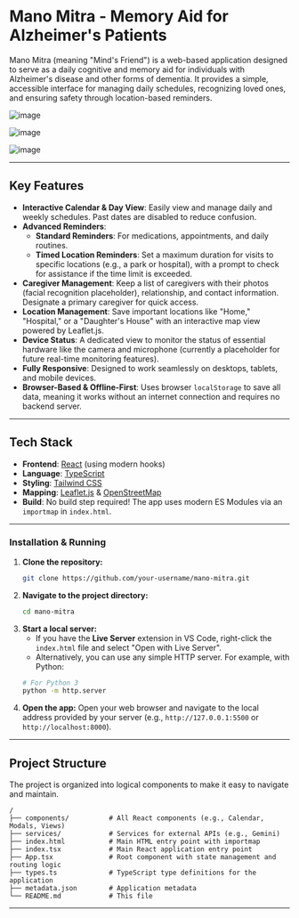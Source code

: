 # Mano Mitra - Memory Aid for Alzheimer's Patients

Mano Mitra (meaning "Mind's Friend") is a web-based application designed to serve as a daily cognitive and memory aid for individuals with Alzheimer's disease and other forms of dementia. It provides a simple, accessible interface for managing daily schedules, recognizing loved ones, and ensuring safety through location-based reminders.

![image](https://github.com/user-attachments/assets/b3e1340e-3cbf-4a55-8326-423a16aede69)

![image](https://github.com/user-attachments/assets/927c1eec-05c0-4c71-b259-d8cda1f5764d)

![image](https://github.com/user-attachments/assets/33031aa3-e918-4905-a16a-9d4288c20da4)

---

## Key Features

*   **Interactive Calendar & Day View**: Easily view and manage daily and weekly schedules. Past dates are disabled to reduce confusion.
*   **Advanced Reminders**: 
    *   **Standard Reminders**: For medications, appointments, and daily routines.
    *   **Timed Location Reminders**: Set a maximum duration for visits to specific locations (e.g., a park or hospital), with a prompt to check for assistance if the time limit is exceeded.
*   **Caregiver Management**: Keep a list of caregivers with their photos (facial recognition placeholder), relationship, and contact information. Designate a primary caregiver for quick access.
*   **Location Management**: Save important locations like "Home," "Hospital," or a "Daughter's House" with an interactive map view powered by Leaflet.js.
*   **Device Status**: A dedicated view to monitor the status of essential hardware like the camera and microphone (currently a placeholder for future real-time monitoring features).
*   **Fully Responsive**: Designed to work seamlessly on desktops, tablets, and mobile devices.
*   **Browser-Based & Offline-First**: Uses browser `localStorage` to save all data, meaning it works without an internet connection and requires no backend server.

---

## Tech Stack

*   **Frontend**: [React](https://react.dev/) (using modern hooks)
*   **Language**: [TypeScript](https://www.typescriptlang.org/)
*   **Styling**: [Tailwind CSS](https://tailwindcss.com/)
*   **Mapping**: [Leaflet.js](https://leafletjs.com/) & [OpenStreetMap](https://www.openstreetmap.org/)
*   **Build**: No build step required! The app uses modern ES Modules via an `importmap` in `index.html`.

---

### Installation & Running

1.  **Clone the repository:**
    ```bash
    git clone https://github.com/your-username/mano-mitra.git
    ```
2.  **Navigate to the project directory:**
    ```bash
    cd mano-mitra
    ```
3.  **Start a local server:**
    *   If you have the **Live Server** extension in VS Code, right-click the `index.html` file and select "Open with Live Server".
    *   Alternatively, you can use any simple HTTP server. For example, with Python:
      ```bash
      # For Python 3
      python -m http.server
      ```
4.  **Open the app:**
    Open your web browser and navigate to the local address provided by your server (e.g., `http://127.0.0.1:5500` or `http://localhost:8000`).

---

## Project Structure

The project is organized into logical components to make it easy to navigate and maintain.

```
/
├── components/          # All React components (e.g., Calendar, Modals, Views)
├── services/            # Services for external APIs (e.g., Gemini)
├── index.html           # Main HTML entry point with importmap
├── index.tsx            # Main React application entry point
├── App.tsx              # Root component with state management and routing logic
├── types.ts             # TypeScript type definitions for the application
├── metadata.json        # Application metadata
└── README.md            # This file
```

---
